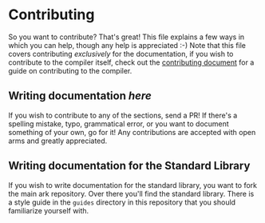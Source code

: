 # Contributing
So you want to contribute? That's great! This file explains a few ways in which you can help, though any help is appreciated :-)
Note that this file covers contributing _exclusively_ for the documentation, if you wish to contribute to the compiler itself, check out the [contributing document](//github.com/ark-lang/ark/tree/master/CONTRIBUTING.md) for a guide on contributing to the compiler.

## Writing documentation _here_
If you wish to contribute to any of the sections, send a PR! If there's a spelling mistake, typo, grammatical error, or you want to document something of your own, go for it! Any contributions are accepted with open arms and greatly appreciated.

## Writing documentation for the Standard Library
If you wish to write documentation for the standard library, you want to fork the main ark repository. Over there you'll find the standard library. There is a style guide in the `guides` directory in this repository that you should familiarize yourself with. 
